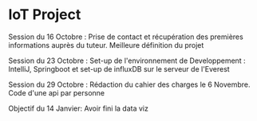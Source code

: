 # IoT Project

Session du 16 Octobre :
  Prise de contact et récupération des premières informations auprès du tuteur. Meilleure définition du projet
  
Session du 23 Octobre :
  Set-up de l'environnement de Developpement : IntelliJ, Springboot et set-up de influxDB sur le serveur de l'Everest
  
Session du 29 Octobre : 
  Rédaction du cahier des charges le 6 Novembre. Code d'une api par personne
  
Objectif du 14 Janvier:
  Avoir fini la data viz

